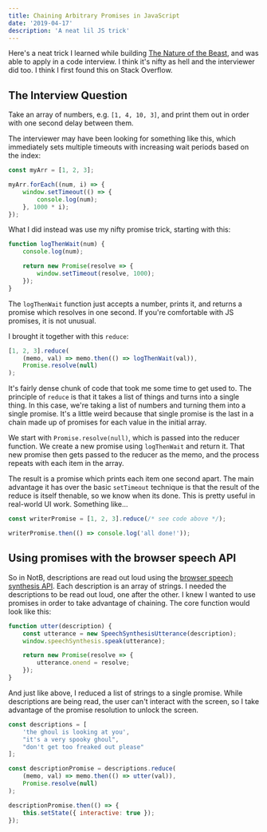 ```yaml
---
title: Chaining Arbitrary Promises in JavaScript
date: '2019-04-17'
description: 'A neat lil JS trick'
---
```


Here's a neat trick I learned while building [The Nature of the Beast](https://github.com/vcolavin/nature-of-the-beast), and was able to apply in a code interview. I think it's nifty as hell and the interviewer did too. I think I first found this on Stack Overflow.

## The Interview Question

Take an array of numbers, e.g. `[1, 4, 10, 3]`, and print them out in order with one second delay between them.

The interviewer may have been looking for something like this, which immediately sets multiple timeouts with increasing wait periods based on the index:

```javascript
const myArr = [1, 2, 3];

myArr.forEach((num, i) => {
	window.setTimeout(() => {
		console.log(num);
	}, 1000 * i);
});
```

What I did instead was use my nifty promise trick, starting with this:

```javascript
function logThenWait(num) {
	console.log(num);

	return new Promise(resolve => {
		window.setTimeout(resolve, 1000);
	});
}
```

The `logThenWait` function just accepts a number, prints it, and returns a promise which resolves in one second. If you're comfortable with JS promises, it is not unusual.

I brought it together with this `reduce`:

```javascript
[1, 2, 3].reduce(
	(memo, val) => memo.then(() => logThenWait(val)),
	Promise.resolve(null)
);
```

It's fairly dense chunk of code that took me some time to get used to. The principle of `reduce` is that it takes a list of things and turns into a single thing. In this case, we're taking a list of numbers and turning them into a single promise. It's a little weird because that single promise is the last in a chain made up of promises for each value in the initial array.

We start with `Promise.resolve(null)`, which is passed into the reducer function. We create a new promise using `logThenWait` and return it. That new promise then gets passed to the reducer as the memo, and the process repeats with each item in the array.

The result is a promise which prints each item one second apart. The main advantage it has over the basic `setTimeout` technique is that the result of the reduce is itself thenable, so we know when its done. This is pretty useful in real-world UI work. Something like...

```javascript
const writerPromise = [1, 2, 3].reduce(/* see code above */);

writerPromise.then(() => console.log('all done!'));
```

## Using promises with the browser speech API

So in NotB, descriptions are read out loud using the [browser speech synthesis API](https://developer.mozilla.org/en-US/docs/Web/API/SpeechSynthesis). Each description is an array of strings. I needed the descriptions to be read out loud, one after the other. I knew I wanted to use promises in order to take advantage of chaining. The core function would look like this:

```javascript
function utter(description) {
	const utterance = new SpeechSynthesisUtterance(description);
	window.speechSynthesis.speak(utterance);

	return new Promise(resolve => {
		utterance.onend = resolve;
	});
}
```

And just like above, I reduced a list of strings to a single promise. While descriptions are being read, the user can't interact with the screen, so I take advantage of the promise resolution to unlock the screen.

```javascript
const descriptions = [
	'the ghoul is looking at you',
	"it's a very spooky ghoul",
	"don't get too freaked out please"
];

const descriptionPromise = descriptions.reduce(
	(memo, val) => memo.then(() => utter(val)),
	Promise.resolve(null)
);

descriptionPromise.then(() => {
	this.setState({ interactive: true });
});
```
